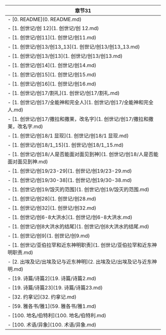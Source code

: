 
| 章节31                                                |
| --------------------------------------------------- |
| - [0. README](0. README.md)                         |
| - [1. 创世记/创 12](1. 创世记/创 12.md)                     |
| - [1. 创世记/创11](1. 创世记/创11.md)                       |
| - [1. 创世记/创13/创13_13](1. 创世记/创13/创13_13.md)         |
| - [1. 创世记/创13/创13](1. 创世记/创13/创13.md)               |
| - [1. 创世记/创14](1. 创世记/创14.md)                       |
| - [1. 创世记/创15](1. 创世记/创15.md)                       |
| - [1. 创世记/创16](1. 创世记/创16.md)                       |
| - [1. 创世记/创17/割礼](1. 创世记/创17/割礼.md)                 |
| - [1. 创世记/创17/全能神和完全人](1. 创世记/创17/全能神和完全人.md)       |
| - [1. 创世记/创17/撒拉和撒莱，改名字](1. 创世记/创17/撒拉和撒莱，改名字.md)   |
| - [1. 创世记/创18/1 显现](1. 创世记/创18/1 显现.md)             |
| - [1. 创世记/创18/1_15](1. 创世记/创18/1_15.md)             |
| - [1. 创世记/创18/人是否能面对面见到神](1. 创世记/创18/人是否能面对面见到神.md) |
| - [1. 创世记/创19/23-29](1. 创世记/创19/23-29.md)           |
| - [1. 创世记/创19/30-38](1. 创世记/创19/30-38.md)           |
| - [1. 创世记/创19/毁灭的范围](1. 创世记/创19/毁灭的范围.md)           |
| - [1. 创世记/创28](1. 创世记/创28.md)                       |
| - [1. 创世记/创32](1. 创世记/创32.md)                       |
| - [1. 创世记/创6-8大洪水](1. 创世记/创6-8大洪水.md)               |
| - [1. 创世记/创8大洪水的结尾](1. 创世记/创8大洪水的结尾.md)             |
| - [1. 创世记/创9](1. 创世记/创9.md)                         |
| - [1. 创世记/亚伯拉罕和近东神明职责](1. 创世记/亚伯拉罕和近东神明职责.md)       |
| - [2. 出埃及记/出埃及记与近东神明](2. 出埃及记/出埃及记与近东神明.md)         |
| - [19. 诗篇/诗篇2](19. 诗篇/诗篇2.md)                       |
| - [19. 诗篇/诗篇23](19. 诗篇/诗篇23.md)                     |
| - [32. 约拿记](32. 约拿记.md)                             |
| - [59. 雅各书/雅1](59. 雅各书/雅1.md)                       |
| - [100. 地名/伯特利](100. 地名/伯特利.md)                     |
| - [100. 术语/异象](100. 术语/异象.md)                       |
